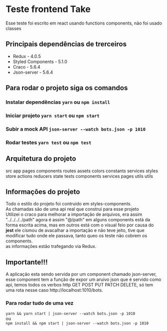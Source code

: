 # Teste frontend Take
Esse teste foi escrito em react usando functions components, não foi usado classes
 

## Principais dependências de trerceiros

- Redux - 4.0.5
- Styled Components - 5.1.0
- Craco - 5.6.4 
- Json-server - 5.6.4 

## Para rodar o projeto siga os comandos

### Instalar dependências `yarn` ou `npm install`
### Iniciar projeto `yarn start` ou `npm start`
### Subir a mock API `json-server --watch bots.json -p 1010`
### Rodar testes `yarn test` ou `npm test`


## Arquitetura do projeto

src
  app
    pages
      components
    routes
  assets
  colors
  constants
  services
  styles
  store
    actions
    reducers
    state
  tests
    components
    services
    pages
    utils
  utils
 
 ## Informações do projeto

 Todo o estilo do projeto foi contruido em styles-components. </br>
 As chamadas são de uma api real que construi para esse projeto</br>
 Utilizei o craco para melhorar a importação de arquivos, era assim "../../../../path" agora é assim "@/path"
 em alguns components está da forma escrita acima, mas em outros está com o visual feio por causa do <b>jest</b> ele cismou de avacalhar a importação e não teve jeito, tive que modificar tudo onde ele passava, tanto queo os teste não cobrem os components.
  </br>
 as informações estão trafegando via Redux.

## Importante!!!

A aplicação esta sendo servida por um component chamado json-server, esse component tem a função de expor um aruivo json que é servido como api, temos todos os verbos http GET POST PUT PATCH DELETE, só tem uma rota nesse caso http://localhost:1010/bots. </br>

### Para rodar tudo de uma vez

`yarn && yarn start | json-server --watch bots.json -p 1010` </br>
ou</br>
`npm install && npm start | json-server --watch bots.json -p 1010` </br>